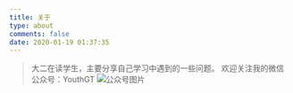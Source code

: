 ```yaml
---
title: 关于
type: about
comments: false
date: 2020-01-19 01:37:35
---
```


>大二在读学生，主要分享自己学习中遇到的一些问题。
>欢迎关注我的微信公众号：YouthGT
>![公众号图片](https://youthgt.github.io/images/wechat_channel.jpg "YouthGT")
